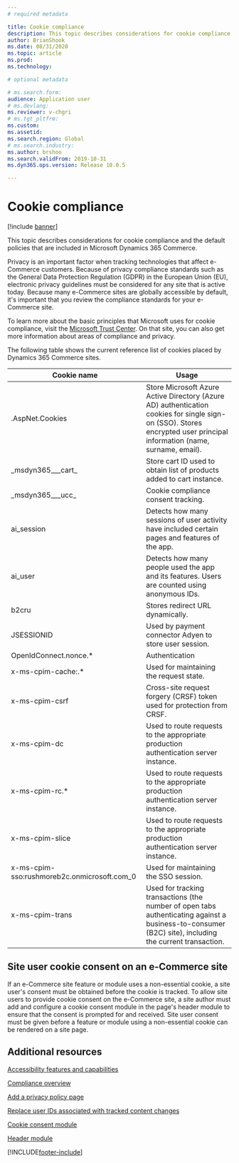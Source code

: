 ```yaml
---
# required metadata

title: Cookie compliance
description: This topic describes considerations for cookie compliance and the default policies that are included in Microsoft Dynamics 365 Commerce.
author: BrianShook
ms.date: 08/31/2020
ms.topic: article
ms.prod: 
ms.technology: 

# optional metadata

# ms.search.form: 
audience: Application user
# ms.devlang: 
ms.reviewer: v-chgri
# ms.tgt_pltfrm: 
ms.custom: 
ms.assetid: 
ms.search.region: Global
# ms.search.industry: 
ms.author: brshoo
ms.search.validFrom: 2019-10-31
ms.dyn365.ops.version: Release 10.0.5

---
```


# Cookie compliance

[!include [banner](includes/banner.md)]

This topic describes considerations for cookie compliance and the default policies that are included in Microsoft Dynamics 365 Commerce.

Privacy is an important factor when tracking technologies that affect e-Commerce customers. Because of privacy compliance standards such as the General Data Protection Regulation (GDPR) in the European Union (EU), electronic privacy guidelines must be considered for any site that is active today. Because many e-Commerce sites are globally accessible by default, it's important that you review the compliance standards for your e-Commerce site.

To learn more about the basic principles that Microsoft uses for cookie compliance, visit the [Microsoft Trust Center](https://www.microsoft.com/trust-center). On that site, you can also get more information about areas of compliance and privacy.

The following table shows the current reference list of cookies placed by Dynamics 365 Commerce sites.

| Cookie name                               | Usage                                                        |
| ------------------------------------------- | ------------------------------------------------------------ |
| .AspNet.Cookies                             | Store Microsoft Azure Active Directory (Azure AD) authentication cookies for single sign-on (SSO). Stores encrypted user principal information (name, surname, email). |
| &#95;msdyn365___cart&#95;                           | Store cart ID used to obtain list of products added to cart instance. |
| &#95;msdyn365___ucc&#95;                            | Cookie compliance consent tracking.                          |
| ai_session                                  | Detects how many sessions of user activity have included certain pages and features of the app. |
| ai_user                                     | Detects how many people used the app and its features. Users are counted using anonymous IDs. |
| b2cru                                       | Stores redirect URL dynamically.                              |
| JSESSIONID                                  | Used by payment connector Adyen to store user session.       |
| OpenIdConnect.nonce.&#42;                       | Authentication                                               |
| x-ms-cpim-cache:.&#42;                          | Used for maintaining the request state.                      |
| x-ms-cpim-csrf                              | Cross-site request forgery (CRSF) token used for protection from CRSF.     |
| x-ms-cpim-dc                                | Used to route requests to the appropriate production authentication server instance. |
| x-ms-cpim-rc.&#42;                              | Used to route requests to the appropriate production authentication server instance. |
| x-ms-cpim-slice                             | Used to route requests to the appropriate production authentication server instance. |
| x-ms-cpim-sso:rushmoreb2c.onmicrosoft.com_0 | Used for maintaining the SSO session.                        |
| x-ms-cpim-trans                             | Used for tracking transactions (the number of open tabs authenticating against a business-to-consumer (B2C) site), including the current transaction. |

## Site user cookie consent on an e-Commerce site 

If an e-Commerce site feature or module uses a non-essential cookie, a site user's consent must be obtained before the cookie is tracked. To allow site users to provide cookie consent on the e-Commerce site, a site author must add and configure a cookie consent module in the page's header module to ensure that the consent is prompted for and received. Site user consent must be given before a feature or module using a non-essential cookie can be rendered on a site page.

## Additional resources

[Accessibility features and capabilities](accessibility.md)

[Compliance overview](compliance-overview.md)

[Add a privacy policy page](add-privacy-page.md)

[Replace user IDs associated with tracked content changes](replace-IDs-tracked-changes.md)

[Cookie consent module](cookie-consent-module.md) 
 
[Header module](author-header-module.md)


[!INCLUDE[footer-include](../includes/footer-banner.md)]

